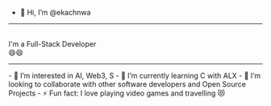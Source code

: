 - 👋 Hi, I’m @ekachnwa
<hr>
<br>I'm a Full-Stack Developer<br> 😄😄
<hr>
- 👀 I’m interested in AI, Web3, S
- 🌱 I’m currently learning C with ALX
- 💞️ I’m looking to collaborate with other software developers and Open Source Projects
- ⚡ Fun fact: I love playing video games and travelling 😻

<!---
ekachnwa/ekachnwa is a ✨ special ✨ repository because its `README.md` (this file) appears on your GitHub profile.
You can click the Preview link to take a look at your changes.
--->
